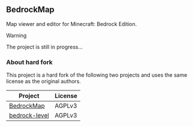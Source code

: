 ## BedrockMap

Map viewer and editor for Minecraft: Bedrock Edition.

> [!WARNING]
> The project is still in progress...

### About hard fork

This project is a hard fork of the following two projects and uses the same license as the original authors.

Project                                                       | License
--------------------------------------------------------------|----------
[BedrockMap](https://github.com/bedrock-dev/BedrockMap)       | AGPLv3
[bedrock-level](https://github.com/bedrock-dev/bedrock-level) | AGPLv3
